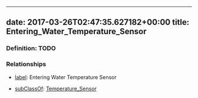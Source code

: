 
---
date: 2017-03-26T02:47:35.627182+00:00
title: Entering_Water_Temperature_Sensor
---
### Definition: TODO

### Relationships

* [label](http://www.w3.org/2000/01/rdf-schema#label): Entering Water Temperature Sensor

* [subClassOf](http://www.w3.org/2000/01/rdf-schema#subClassOf): [Temperature_Sensor](https://brickschema.org/schema/1.0/Brick#Temperature_Sensor)
